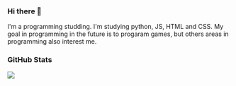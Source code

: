 ### Hi there 👋

I'm a programming studding. I'm studying python, JS, HTML and CSS. My goal in programming in the future is to progaram games, 
but others areas in programming also interest me.

### GitHub Stats

![](https://github-readme-stats-wheat-two-53.vercel.app/api/top-langs/?username=Dryixn&theme=neon&hide_border=false&include_all_commits=false&count_private=false&layout=compact)

